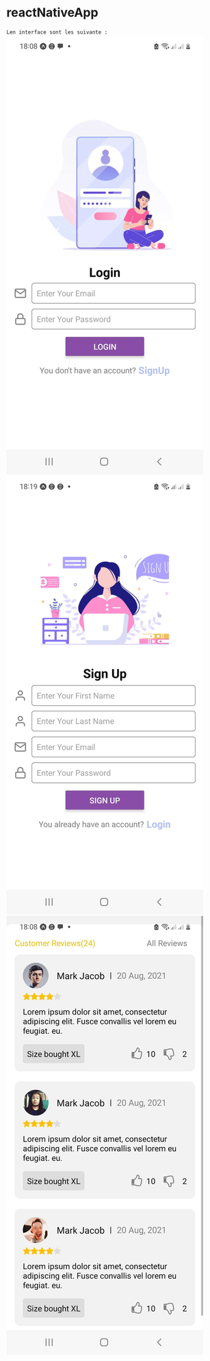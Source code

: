 # reactNativeApp
`Len interface sont les suivante :`
<img src="assets/interfaces/login.jpg" alt="Photo login">
<img src="assets/interfaces/signUp.jpg" alt="Photo signUp">
<img src="assets/interfaces/listReviews.jpg" alt="Photo list Reviews">